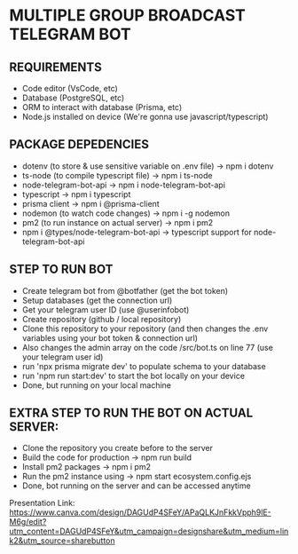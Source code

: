 # MULTIPLE GROUP BROADCAST TELEGRAM BOT

## REQUIREMENTS
- Code editor (VsCode, etc)
- Database (PostgreSQL, etc)
- ORM to interact with database (Prisma, etc)
- Node.js installed on device (We're gonna use javascript/typescript)

## PACKAGE DEPEDENCIES
- dotenv (to store & use sensitive variable on .env file) -> npm i dotenv
- ts-node (to compile typescript file) -> npm i ts-node
- node-telegram-bot-api -> npm i node-telegram-bot-api
- typescript -> npm i typescript
- prisma client -> npm i @prisma-client
- nodemon (to watch code changes) -> npm i -g nodemon
- pm2 (to run instance on actual server) -> npm i pm2
- npm i @types/node-telegram-bot-api -> typescript support for node-telegram-bot-api

## STEP TO RUN BOT
- Create telegram bot from @botfather (get the bot token)
- Setup databases (get the connection url)
- Get your telegram user ID (use @userinfobot)
- Create repository (github / local repository)
- Clone this repository to your repository (and then changes the .env variables using your bot token & connection url)
- Also changes the admin array on the code /src/bot.ts on line 77 (use your telegram user id)
- run 'npx prisma migrate dev' to populate schema to your database
- run 'npm run start:dev' to start the bot locally on your device
- Done, but running on your local machine 

## EXTRA STEP TO RUN THE BOT ON ACTUAL SERVER:
- Clone the repository you create before to the server
- Build the code for production -> npm run build
- Install pm2 packages -> npm i pm2
- Run the pm2 instance using -> npm start ecosystem.config.ejs
- Done, bot running on the server and can be accessed anytime

Presentation Link: 
https://www.canva.com/design/DAGUdP4SFeY/APaQLKJnFkkVpph9lE-M6g/edit?utm_content=DAGUdP4SFeY&utm_campaign=designshare&utm_medium=link2&utm_source=sharebutton
